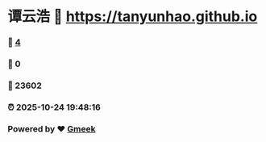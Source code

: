 # 谭云浩 :link: https://tanyunhao.github.io 
### :page_facing_up: [4](https://tanyunhao.github.io/tag.html) 
### :speech_balloon: 0 
### :hibiscus: 23602 
### :alarm_clock: 2025-10-24 19:48:16 
### Powered by :heart: [Gmeek](https://github.com/Meekdai/Gmeek)
